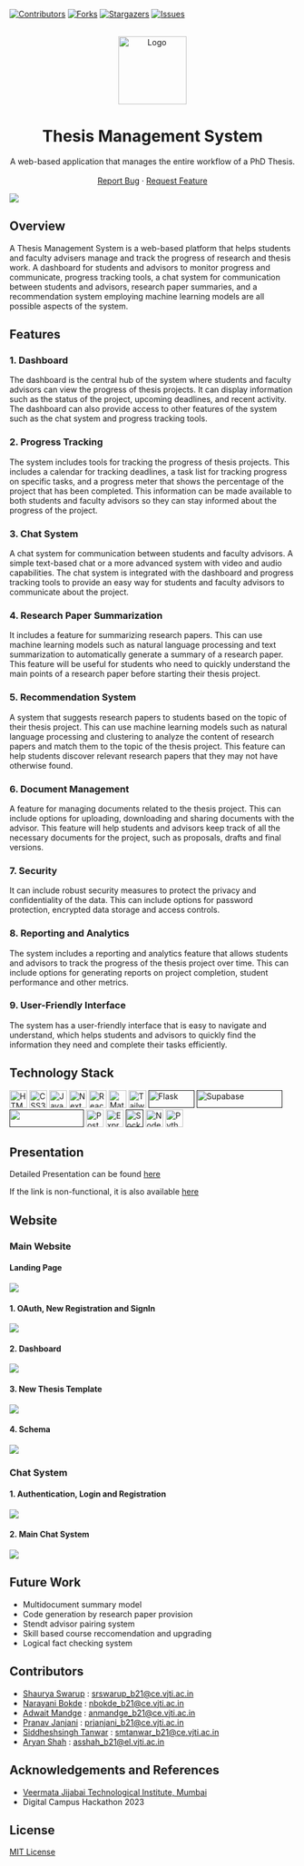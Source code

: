 <a name="readme-top"></a>

[![Contributors][contributors-shield]][contributors-url]
[![Forks][forks-shield]][forks-url]
[![Stargazers][stars-shield]][stars-url]
[![Issues][issues-shield]][issues-url]

<!-- VJTI LOGO -->
<br />
<div align="center">
  <a href="https://github.com/ars-21/Thesis_Management_System">
    <img src="/assets/vjti_logo.jpeg" alt="Logo" width="120" height="120">
  </a>

<h1 align="center">Thesis Management System</h1>

  <p align="center">
    A web-based application that manages the entire workflow of a PhD Thesis.
    <br />
    <br />
     <a href="https://github.com/ars-21/Thesis_Management_System/issues">Report Bug</a>
    ·
    <a href="https://github.com/ars-21/Thesis_Management_System/issues">Request Feature</a>
  </p>
</div>

![](./assets/CoverPhoto.png)

## Overview
A Thesis Management System is a web-based platform that helps students and faculty advisers manage and track the progress of research and thesis work. A dashboard for students and advisors to monitor progress and communicate, progress tracking tools, a chat system for communication between students and advisors, research paper summaries, and a recommendation system employing machine learning models are all possible aspects of the system.


## Features

### 1. Dashboard

The dashboard is the central hub of the system where students and faculty advisors can view the progress of thesis projects. It can display information such as the status of the project, upcoming deadlines, and recent activity. The dashboard can also provide access to other features of the system such as the chat system and progress tracking tools.

### 2. Progress Tracking

The system includes tools for tracking the progress of thesis projects. This includes a calendar for tracking deadlines, a task list for tracking progress on specific tasks, and a progress meter that shows the percentage of the project that has been completed. This information can be made available to both students and faculty advisors so they can stay informed about the progress of the project.

### 3. Chat System

A chat system for communication between students and faculty advisors. A simple text-based chat or a more advanced system with video and audio capabilities. The chat system is integrated with the dashboard and progress tracking tools to provide an easy way for students and faculty advisors to communicate about the project.

### 4. Research Paper Summarization

It includes a feature for summarizing research papers. This can use machine learning models such as natural language processing and text summarization to automatically generate a summary of a research paper. This feature will be useful for students who need to quickly understand the main points of a research paper before starting their thesis project.

### 5. Recommendation System 

A system that suggests research papers to students based on the topic of their thesis project. This can use machine learning models such as natural language processing and clustering to analyze the content of research papers and match them to the topic of the thesis project. This feature can help students discover relevant research papers that they may not have otherwise found.

### 6. Document Management

A feature for managing documents related to the thesis project. This can include options for uploading, downloading and sharing documents with the advisor. This feature will help students and advisors keep track of all the necessary documents for the project, such as proposals, drafts and final versions.


### 7. Security

It can include robust security measures to protect the privacy and confidentiality of the data. This can include options for password protection, encrypted data storage and access controls.

### 8. Reporting and Analytics

The system includes a reporting and analytics feature that allows students and advisors to track the progress of the thesis project over time. This can include options for generating reports on project completion, student performance and other metrics.


### 9. User-Friendly Interface

The system has a user-friendly interface that is easy to navigate and understand, which helps students and advisors to quickly find the information they need and complete their tasks efficiently.


## Technology Stack

<!--
<div align="left">
  <a href="https://github.com/ars-21/Thesis_Management_System">
    <img src="/assets/nextjs.png" alt="Logo" width="200" height="40">
  </a>
<div>

<div align="left">
  <a href="https://github.com/ars-21/Thesis_Management_System">
    <img src="/assets/react.png" alt="Logo" width="200" height="80">
  </a>
<div>

<div align="left">
  <a href="https://github.com/ars-21/Thesis_Management_System">
    <img src="/assets/materialui.png" alt="Logo" width="200" height="120">
  </a>
<div>

<div align="left">
  <a href="https://github.com/ars-21/Thesis_Management_System">
    <img src="/assets/tailwindcss.png" alt="Logo" width="200" height="100">
  </a>
<div>

<div align="left">
  <a href="https://github.com/ars-21/Thesis_Management_System">
    <img src="/assets/flask.png" alt="Logo" width="200" height="80">
  </a>
<div>

<div align="left">
  <a href="https://github.com/ars-21/Thesis_Management_System">
    <img src="/assets/supabase.jpeg" alt="Logo" width="200" height="40">
  </a>
<div>

<div align="left">
  <a href="https://github.com/ars-21/Thesis_Management_System">
    <img src="/assets/chakraui.jpeg" alt="Logo" width="200" height="40">
  </a>
<div>

<div align="left">
  <a href="https://github.com/ars-21/Thesis_Management_System">
    <img src="/assets/postgresql.png" alt="Logo" width="200" height="100">
  </a>
<div>

<div align="left">
  <a href="https://github.com/ars-21/Thesis_Management_System">
    <img src="/assets/expressjs.png" alt="Logo" width="200" height="40">
  </a>
<div>

<div align="left">
  <a href="https://github.com/ars-21/Thesis_Management_System">
    <img src="/assets/socketio.png" alt="Logo" width="200" height="100">
  </a>
<div>

<div align="left">
  <a href="https://github.com/ars-21/Thesis_Management_System">
    <img src="/assets/htmlcssjavascript.png" alt="Logo" width="200" height="70">
  </a>
<div>

<div align="left">
  <a href="https://github.com/ars-21/Thesis_Management_System">
    <img src="/assets/nodejs.png" alt="Logo" width="200" height="40">
  </a>
<div>
-->

<a href="https://www.w3.org/TR/html5/" title="HTML5"><img src="https://github.com/get-icon/geticon/raw/master/icons/html-5.svg" alt="HTML5" width="31px" height="31px"></a>
<a href="https://www.w3.org/TR/CSS/" title="CSS3"><img src="https://github.com/get-icon/geticon/raw/master/icons/css-3.svg" alt="CSS3" width="31px" height="31px"></a>
<a href="https://developer.mozilla.org/en-US/docs/Web/JavaScript" title="JavaScript"><img src="https://github.com/get-icon/geticon/raw/master/icons/javascript.svg" alt="JavaScript" width="31px" height="31px"></a>
<a href="https://nextjs.org/" title="Next.js"><img src="https://github.com/get-icon/geticon/raw/master/icons/nextjs-icon.svg" alt="Next.js" width="31px" height="31px"></a>
<a href="https://reactjs.org/" title="React"><img src="https://github.com/get-icon/geticon/raw/master/icons/react.svg" alt="React" width="31px" height="31px"></a>
<a href="https://material-ui.com/" title="Material UI"><img src="https://github.com/get-icon/geticon/raw/master/icons/material-ui.svg" alt="Material UI" width="31px" height="31px"></a>
<a href="https://tailwindcss.com/" title="Tailwind CSS"><img src="https://github.com/get-icon/geticon/raw/master/icons/tailwindcss-icon.svg" alt="Tailwind CSS" width="31px" height="31px"></a>
<a href="" title="Flask"><img src="/assets/flask.png" alt="Flask" width="81px" height="31px"></a>
<a href="" title="Supabase"><img src="https://supabase.com/_next/image?url=%2F_next%2Fstatic%2Fmedia%2Fsupabase-logo-wordmark--dark.53d797e9.png&w=256&q=75" alt="Supabase" width="151px" height="31px"></a>
<a href="" title="Chakra UI"><img src="/assets/chakraui.jpeg" width="131px" height="31px"></a>
<a href="https://www.postgresql.org/" title="PostgreSQL"><img src="https://github.com/get-icon/geticon/raw/master/icons/postgresql.svg" alt="PostgreSQL" width="31px" height="31px"></a>
<a href="https://expressjs.com/" title="Express"><img src="https://github.com/get-icon/geticon/raw/master/icons/express.svg" alt="Express" width="31px" height="31px"></a>
<a href="" title="SocketIO"><img src="https://socket.io/images/logo.svg" alt="SocketIO" width="31px" height="31px"></a>
<a href="https://nodejs.org/" title="Node.js"><img src="https://github.com/get-icon/geticon/raw/master/icons/nodejs-icon.svg" alt="Node.js" width="31px" height="31px"></a>
<a href="https://www.python.org/" 
title="Python"><img src="https://github.com/get-icon/geticon/raw/master/icons/python.svg" alt="Python" width="31px" height="31px" ></a>


## Presentation

Detailed Presentation can be found [here](https://www.canva.com/design/DAFXlCKfSFc/cGs67yBaWAVsnJbs2WOR7Q/view?utm_content=DAFXlCKfSFc&utm_campaign=designshare&utm_medium=link2&utm_source=sharebutton)

If the link is non-functional, it is also available [here](./assets/Thesis_Management_System_Kairos.pdf)


## Website

### Main Website

#### Landing Page

![](./assets/CoverPhoto.png)

#### 1. OAuth, New Registration and SignIn

![](./assets/Screenshot%20(146).png)

#### 2. Dashboard

![](./assets/Screenshot%20(147).png)

#### 3. New Thesis Template

![](./assets/Screenshot%20(148).png)

#### 4. Schema

![](./assets/Screenshot%20(149).png)


### Chat System

#### 1. Authentication, Login and Registration

![](./assets/Screenshot%20from%202023-01-14%2009-47-18.png)

#### 2. Main Chat System

![](./assets/Screenshot%20from%202023-01-14%2014-38-23.png)




## Future Work

* Multidocument summary model 
* Code generation by research paper provision 
* Stendt advisor pairing system 
* Skill based course reccomendation and upgrading 
* Logical fact checking system 

<!-- CONTRIBUTORS -->
## Contributors
* [Shaurya Swarup](https://github.com/ShauryaSwarup) : [srswarup_b21@ce.vjti.ac.in](mailto:srswarup_b21@ce.vjti.ac.in)
* [Narayani Bokde](https://github.com/narayanibokde9) : [nbokde_b21@ce.vjti.ac.in](mailto:nbokde_b21@ce.vjti.ac.in)
* [Adwait Mandge](https://github.com/adwaitmandge) : [anmandge_b21@ce.vjti.ac.in](mailto:anmandge_b21@ce.vjti.ac.in)
* [Pranav Janjani](https://github.com/compgeek03) : [prjanjani_b21@ce.vjti.ac.in ](mailto:prjanjani_b21@ce.vjti.ac.in )
* [Siddheshsingh Tanwar](https://github.com/siddheshsingh26) : [smtanwar_b21@ce.vjti.ac.in](mailto:smtanwar_b21@ce.vjti.ac.in)
* [Aryan Shah](https://github.com/ars-21) : [asshah_b21@el.vjti.ac.in](mailto:asshah_b21@el.vjti.ac.in)


<!-- ACKNOWLEDGEMENTS AND REFERENCES -->
## Acknowledgements and References
* [Veermata Jijabai Technological Institute, Mumbai](https://vjti.ac.in/)
* Digital Campus Hackathon 2023
 
<!-- License -->
## License
[MIT License](https://opensource.org/licenses/MIT)


[contributors-shield]: https://img.shields.io/github/contributors/ars-21/Thesis_Management_System.svg?style=for-the-badge
[contributors-url]: https://github.com/ars-21/Thesis_Management_System/graphs/contributors
[forks-shield]: https://img.shields.io/github/forks/ars-21/Thesis_Management_System.svg?style=for-the-badge
[forks-url]: https://github.com/ars-21/Thesis_Management_System/network/members
[stars-shield]: https://img.shields.io/github/stars/ars-21/Thesis_Management_System.svg?style=for-the-badge
[stars-url]: https://github.com/ars-21/Thesis_Management_System/stargazers
[issues-shield]: https://img.shields.io/github/issues/ars-21/Thesis_Management_System.svg?style=for-the-badge
[issues-url]: https://github.com/ars-21/Thesis_Management_System/issues
